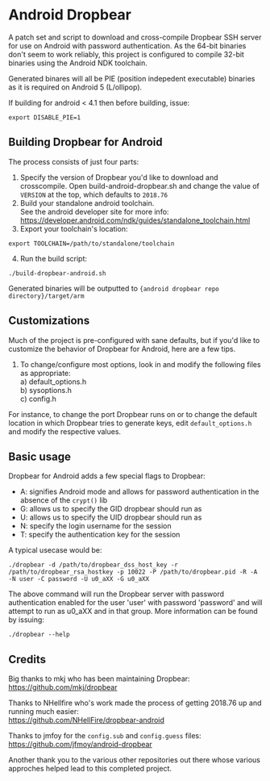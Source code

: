 Android Dropbear
=========

A patch set and script to download and cross-compile Dropbear SSH server for use on Android with password authentication.
As the 64-bit binaries don't seem to work reliably, this project is configured to compile 32-bit binaries
using the Android NDK toolchain.

Generated binares will all be PIE (position indepedent executable) binaries as it is required on Android 5 (L/ollipop).

If building for android < 4.1 then before building, issue:
```
export DISABLE_PIE=1
```

Building Dropbear for Android
----

The process consists of just four parts:  
1) Specify the version of Dropbear you'd like to download and crosscompile. Open build-android-dropbear.sh and change the value of ``VERSION`` at the top, which defaults to ``2018.76``  
2) Build your standalone android toolchain.  
See the android developer site for more info: https://developer.android.com/ndk/guides/standalone_toolchain.html
3) Export your toolchain's location:
```
export TOOLCHAIN=/path/to/standalone/toolchain
```

4) Run the build script:
```
./build-dropbear-android.sh
```

Generated binaries will be outputted to ``{android dropbear repo directory}/target/arm``


Customizations
----

Much of the project is pre-configured with sane defaults, but if you'd like to customize the behavior of Dropbear for Android, here are a few tips.
1) To change/configure most options, look in and modify the following files as appropriate:  
	a) default_options.h  
	b) sysoptions.h  
	c) config.h  

For instance, to change the port Dropbear runs on or to change the default location in which Dropbear tries to generate keys, edit ``default_options.h`` and modify the respective values.  
  
Basic usage
----
Dropbear for Android adds a few special flags to Dropbear:  
- A: signifies Android mode and allows for password authentication in the absence of the ```crypt()``` lib
- G: allows us to specify the GID dropbear should run as  
- U: allows us to specify the UID dropbear should run as  
- N: specify the login username for the session  
- T: specify the authentication key for the session  

A typical usecase would be:  
```
./dropbear -d /path/to/dropbear_dss_host_key -r /path/to/dropbear_rsa_hostkey -p 10022 -P /path/to/dropbear.pid -R -A -N user -C password -U u0_aXX -G u0_aXX
```

The above command will run the Dropbear server with password authentication enabled for the user 'user' with password 'password' and will attempt to run as u0_aXX and in that group. More information can be found by issuing:  
  
```
./dropbear --help
````

Credits
----
Big thanks to mkj who has been maintaining Dropbear:  
https://github.com/mkj/dropbear  

Thanks to NHellfire who's work made the process of getting 2018.76 up and running much easier:  
https://github.com/NHellFire/dropbear-android  

Thanks to jmfoy for the ```config.sub``` and ```config.guess``` files:  
https://github.com/jfmoy/android-dropbear

Another thank you to the various other repositories out there whose various approches helped lead to this completed project.
